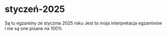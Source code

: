 # styczeń-2025
Są tu egzaminy ze stycznia 2025 roku Jest to moja interpretacja egzaminów i nie są one pisane na 100%
